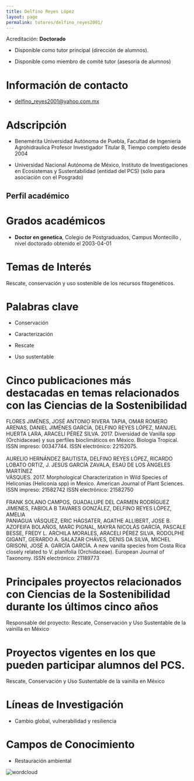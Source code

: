 ```yaml
---
title: Delfino Reyes López
layout: page
permalink: tutores/delfino_reyes2001/
---
```


Acreditación: **Doctorado**


 - Disponible como tutor principal (dirección de alumnos).


 - Disponible como miembro de comité tutor (asesoría de alumnos)





# Información de contacto

 - <delfino_reyes2001@yahoo.com.mx>





# Adscripción


 - Benemérita Universidad Autónoma de Puebla, Facultad de Ingeniería Agrohidraulica     Profesor Investigador Titular B, Tiempo completo desde 2004
 

 - Universidad Nacional Autónoma de México, Instituto de Investigaciones en Ecosistemas y Sustentabilidad (entidad del PCS) (sólo para asociación con el Posgrado)  





## Perfil académico


# Grados académicos


 - **Doctor en genetica**, Colegio de Postgraduados, Campus Montecillo , nivel doctorado obtenido el 2003-04-01




# Temas de Interés

Rescate, conservación y uso sostenible de los recursos fitogenéticos.



# Palabras clave


 - Conservación

 - Caracterización 

 - Rescate

 - Uso sustentable




# Cinco publicaciones más destacadas en temas relacionados con las Ciencias de la Sostenibilidad

FLORES JIMÉNES, JOSÉ ANTONIO RIVERA TAPIA, OMAR ROMERO ARENAS, DANIEL JIMÉNES GARCÍA, DELFINO REYES LÓPEZ, MANUEL HUERTA LARA, ARACELI PÉREZ SILVA. 2017.  Diversidad de Vanilla spp (Orchidaceae) y sus perfiles bioclimáticos en México. Biología Tropical. ISSN impreso: 00347744.  ISSN electrónico: 22152075.<br /><br />AURELIO HERNÁNDEZ BAUTISTA, DELFINO REYES LÓPEZ, RICARDO LOBATO ORTIZ, J. JESÚS GARCÍA ZAVALA, ESAÚ DE LOS ÁNGELES MARTÍNEZ<br />VÁSQUES. 2017. Morphological Characterization in Wild Species of Heliconias (Heliconia spp) in Mexico. American Journal of Plant Sciences. ISSN impreso: 21582742 ISSN electrónico: 21582750  <br /><br />FRANK SOLANO CAMPOS, GUADALUPE DEL CARMEN RODRÍGUEZ JIMENES, FABIOLA B TAVARES GONZÁLEZ, DELFINO REYES LÓPEZ, AMELIA<br />PANIAGUA VÁSQUEZ, ERIC HÁGSATER, AGATHE ALLIBERT, JOSE B. AZOFEIFA BOLAÑOS, MARC PIGNAL, MAYRA NICOLÁS GARCÍA, PASCALE<br />BESSE, FREDY L. ARCHILA MORALES, ARACELI PÉREZ SILVA, RODOLPHE GIGANT, GERARDO A. SALAZAR CHÁVES, DENIS DA SILVA, MICHEL<br />GRISONI, JOSÉ A. GARCÍA GARCÍA. A new vanilla species from Costa Rica closely related to V. planifolia (Orchidaceae).  European Journal of Taxonomy. ISSN electrónico: 21189773




# Principales proyectos relacionados con Ciencias de la Sostenibilidad durante los últimos cinco años

Responsable del proyecto: Rescate, Conservación y Uso Sustentable de la vainilla en México




# Proyectos vigentes en los que pueden participar alumnos del PCS.

Rescate, Conservación y Uso Sustentable de la vainilla en México




# Líneas de Investigación


 - Cambio global, vulnerabilidad y resiliencia





# Campos de Conocimiento

 - Restauración ambiental



![wordcloud](https://sostenibilidad.posgrado.unam.mx/media/perfil-academico/78/wordcloud.png)
